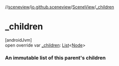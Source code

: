 //[sceneview](../../../index.md)/[io.github.sceneview](../index.md)/[SceneView](index.md)/[_children](_children.md)

# _children

[androidJvm]\
open override var [_children](_children.md): [List](https://kotlinlang.org/api/latest/jvm/stdlib/kotlin.collections/-list/index.html)&lt;[Node](../../io.github.sceneview.node/-node/index.md)&gt;

###  An immutable list of this parent's children
